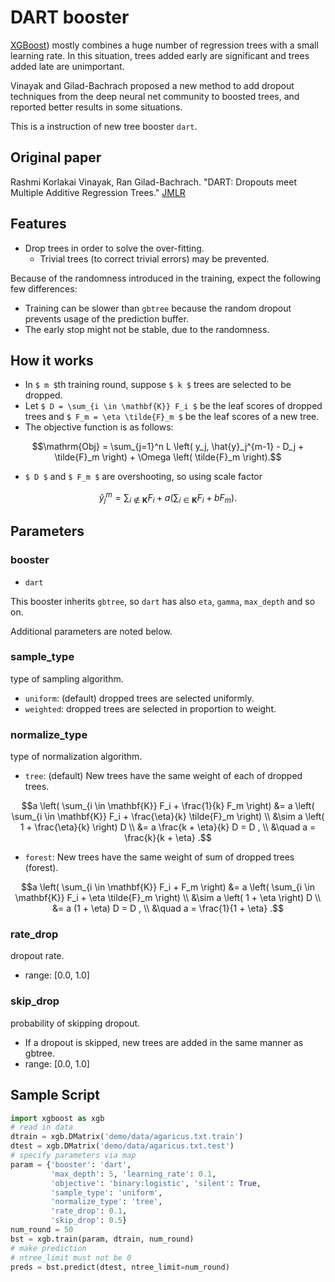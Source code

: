 DART booster
============
[XGBoost](https://github.com/dmlc/xgboost)) mostly combines a huge number of regression trees with a small learning rate.
In this situation, trees added early are significant and trees added late are unimportant.

Vinayak and Gilad-Bachrach proposed a new method to add dropout techniques from the deep neural net community to boosted trees, and reported better results in some situations.

This is a instruction of new tree booster `dart`.

Original paper
--------------
Rashmi Korlakai Vinayak, Ran Gilad-Bachrach. "DART: Dropouts meet Multiple Additive Regression Trees." [JMLR](http://www.jmlr.org/proceedings/papers/v38/korlakaivinayak15.pdf)

Features
--------
- Drop trees in order to solve the over-fitting.
  - Trivial trees (to correct trivial errors) may be prevented.

Because of the randomness introduced in the training, expect the following few differences:
- Training can be slower than `gbtree` because the random dropout prevents usage of the prediction buffer.
- The early stop might not be stable, due to the randomness.

How it works
------------
- In ``$ m $``th training round, suppose ``$ k $`` trees are selected to be dropped.
- Let ``$ D = \sum_{i \in \mathbf{K}} F_i $`` be the leaf scores of dropped trees and ``$ F_m = \eta \tilde{F}_m $`` be the leaf scores of a new tree.
- The objective function is as follows:
```math
\mathrm{Obj}
= \sum_{j=1}^n L \left( y_j, \hat{y}_j^{m-1} - D_j + \tilde{F}_m \right)
+ \Omega \left( \tilde{F}_m \right).
```
- ``$ D $`` and ``$ F_m $`` are overshooting, so using scale factor
```math
\hat{y}_j^m = \sum_{i \not\in \mathbf{K}} F_i + a \left( \sum_{i \in \mathbf{K}} F_i + b F_m \right) .
```

Parameters
----------
### booster
* `dart`

This booster inherits `gbtree`, so `dart` has also `eta`, `gamma`, `max_depth` and so on.

Additional parameters are noted below.

### sample_type
type of sampling algorithm.
* `uniform`: (default) dropped trees are selected uniformly.
* `weighted`: dropped trees are selected in proportion to weight.

### normalize_type
type of normalization algorithm.
* `tree`: (default) New trees have the same weight of each of dropped trees.
```math
a \left( \sum_{i \in \mathbf{K}} F_i + \frac{1}{k} F_m \right)
&= a \left( \sum_{i \in \mathbf{K}} F_i + \frac{\eta}{k} \tilde{F}_m \right) \\
&\sim a \left( 1 + \frac{\eta}{k} \right) D \\
&= a \frac{k + \eta}{k} D = D , \\
&\quad a = \frac{k}{k + \eta} .
```

* `forest`: New trees have the same weight of sum of dropped trees (forest).
```math
a \left( \sum_{i \in \mathbf{K}} F_i + F_m \right)
&= a \left( \sum_{i \in \mathbf{K}} F_i + \eta \tilde{F}_m \right) \\
&\sim a \left( 1 + \eta \right) D \\
&= a (1 + \eta) D = D , \\
&\quad a = \frac{1}{1 + \eta} .
```

### rate_drop
dropout rate.
- range: [0.0, 1.0]

### skip_drop
probability of skipping dropout.
- If a dropout is skipped, new trees are added in the same manner as gbtree.
- range: [0.0, 1.0]

Sample Script
-------------
```python
import xgboost as xgb
# read in data
dtrain = xgb.DMatrix('demo/data/agaricus.txt.train')
dtest = xgb.DMatrix('demo/data/agaricus.txt.test')
# specify parameters via map
param = {'booster': 'dart',
         'max_depth': 5, 'learning_rate': 0.1,
         'objective': 'binary:logistic', 'silent': True,
         'sample_type': 'uniform',
         'normalize_type': 'tree',
         'rate_drop': 0.1,
         'skip_drop': 0.5}
num_round = 50
bst = xgb.train(param, dtrain, num_round)
# make prediction
# ntree_limit must not be 0
preds = bst.predict(dtest, ntree_limit=num_round)
```
